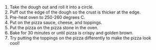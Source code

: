1. Take the dough out and roll it into a circle.
2. Puff out the edge of the dough so the crust is thicker at the edge.
3. Pre-heat oven to 250-260 degrees C.
4. Put on the pizza sauce, cheese, and toppings.
5. Put the pizza on the pizza stone in the oven.
6. Bake for 30 minutes or until pizza is crispy and golden brown.
7. Try putting the toppings on the pizza differently to make the pizza look cool!